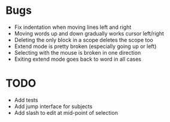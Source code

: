 # Bugs

-   Fix indentation when moving lines left and right
-   Moving words up and down gradually works cursor left/right
-   Deleting the only block in a scope deletes the scope too
-   Extend mode is pretty broken (especially going up or left)
-   Selecting with the mouse is broken in one direction
-   Exiting extend mode goes back to word in all cases

# TODO

-   Add tests
-   Add jump interface for subjects
-   Add slash to edit at mid-point of selection
